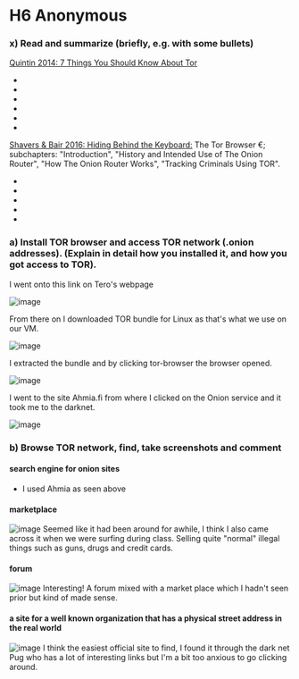 # H6 Anonymous
### x) Read and summarize (briefly, e.g. with some bullets)

[Quintin 2014: 7 Things You Should Know About Tor](https://www.eff.org/deeplinks/2014/07/7-things-you-should-know-about-tor)

-
-
-
-
-
-

[Shavers & Bair 2016: Hiding Behind the Keyboard:](https://learning.oreilly.com/library/view/hiding-behind-the/9780128033524/XHTML/B9780128033401000021/B9780128033401000021.xhtml#s0020) The Tor Browser €; subchapters: "Introduction", "History and Intended Use of The Onion Router", "How The Onion Router Works", "Tracking Criminals Using TOR".

-
-
-
-
-


### a) Install TOR browser and access TOR network (.onion addresses). (Explain in detail how you installed it, and how you got access to TOR).

I went onto this link on Tero's webpage 

![image](https://github.com/Karoqnq/bite_spring2024_is/assets/112175331/9fb626d9-8469-4289-98ac-9c7cabad10c0)

From there on I downloaded TOR bundle for Linux as that's what we use on our VM.

![image](https://github.com/Karoqnq/bite_spring2024_is/assets/112175331/ada584fc-7edb-422f-8058-d23f5d75e902)

I extracted the bundle and by clicking tor-browser the browser opened.

![image](https://github.com/Karoqnq/bite_spring2024_is/assets/112175331/5d4d656e-a7e3-4e7e-8df5-2c4451f81209)

I went to the site Ahmia.fi from where I clicked on the Onion service and it took me to the darknet.

![image](https://github.com/Karoqnq/bite_spring2024_is/assets/112175331/9834a872-e4a0-4e14-9ec1-895c9a63f89f)


### b) Browse TOR network, find, take screenshots and comment

#### search engine for onion sites
- I used Ahmia as seen above


#### marketplace
![image](https://github.com/Karoqnq/bite_spring2024_is/assets/112175331/33492a40-c2e3-4378-9945-68e4551d2917)
Seemed like it had been around for awhile, I think I also came across it when we were surfing during class. Selling quite "normal" illegal things such as guns, drugs and credit cards.


#### forum
![image](https://github.com/Karoqnq/bite_spring2024_is/assets/112175331/0b4c39ed-177b-498d-a423-910493020752)
Interesting! A forum mixed with a market place which I hadn't seen prior but kind of made sense.


#### a site for a well known organization that has a physical street address in the real world
![image](https://github.com/Karoqnq/bite_spring2024_is/assets/112175331/7639bb3f-1dba-42af-bc62-37e24cb53da1)
I think the easiest official site to find, I found it through the dark net Pug who has a lot of interesting links but I'm a bit too anxious to go clicking around.

